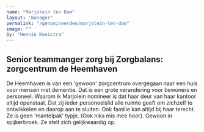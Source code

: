 ```yaml
---
name: "Marjolein ten Dam"
layout: "manager"
permalink: "/genomineerden/marjolein-ten-dam"
image: ""
by: "Hennie Kooistra"
---
```

## Senior teammanger zorg bij Zorgbalans: zorgcentrum de Heemhaven
De Heemhaven is van een 'gewoon' zorgcentrum overgegaan naar een huis voor mensen met dementie. Dat is een grote verandering voor bewoners en personeel. Waarom ik Marjolein nomineer is dat haar deur van haar kantoor altijd openstaat. Dat zij ieder personeelslid alle ruimte geeft om zichzelf te ontwikkelen en daarop aan te sluiten. Ook familie kan altijd bij haar terecht. Ze is geen 'mantelpak' typje. (Ook niks mis mee hoor). Gewoon in spijkerbroek. Ze stelt zich gelijkwaardig op.
